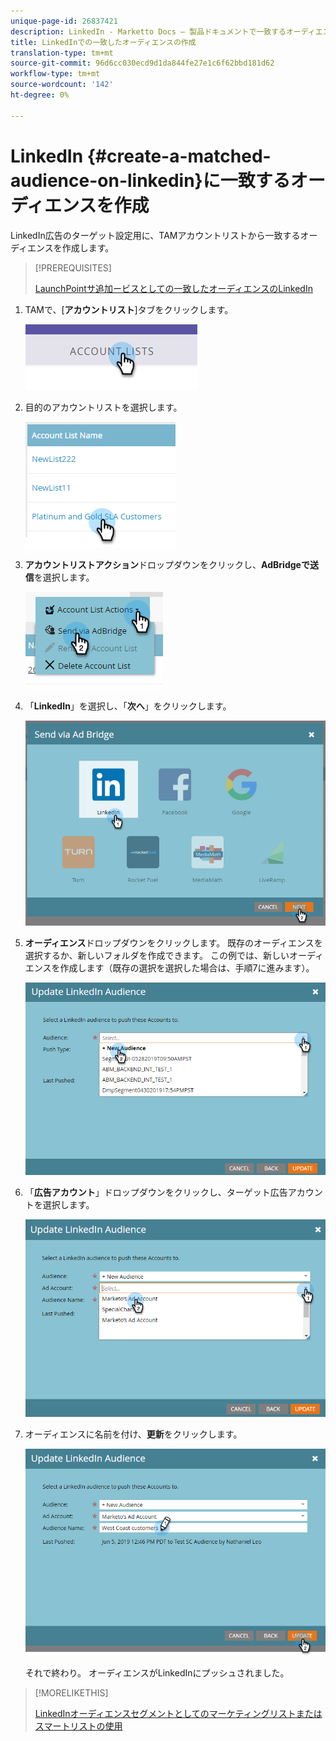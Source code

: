 ```yaml
---
unique-page-id: 26837421
description: LinkedIn - Marketto Docs — 製品ドキュメントで一致するオーディエンスを作成する
title: LinkedInでの一致したオーディエンスの作成
translation-type: tm+mt
source-git-commit: 96d6cc030ecd9d1da844fe27e1c6f62bbd181d62
workflow-type: tm+mt
source-wordcount: '142'
ht-degree: 0%

---
```



# LinkedIn {#create-a-matched-audience-on-linkedin}に一致するオーディエンスを作成

LinkedIn広告のターゲット設定用に、TAMアカウントリストから一致するオーディエンスを作成します。

>[!PREREQUISITES]
>
>[LaunchPointサ追加ービスとしての一致したオーディエンスのLinkedIn](/help/marketo/product-docs/demand-generation/ad-network-integrations/add-linkedin-matched-audiences-as-a-launchpoint-service.md)

1. TAMで、[**アカウントリスト**]タブをクリックします。

   ![](assets/one-1.png)

1. 目的のアカウントリストを選択します。

   ![](assets/two.png)

1. **アカウントリストアクション**&#x200B;ドロップダウンをクリックし、**AdBridgeで送信**&#x200B;を選択します。

   ![](assets/three-1.png)

1. 「**LinkedIn**」を選択し、「**次へ**」をクリックします。

   ![](assets/four-1.png)

1. **オーディエンス**&#x200B;ドロップダウンをクリックします。 既存のオーディエンスを選択するか、新しいフォルダを作成できます。 この例では、新しいオーディエンスを作成します（既存の選択を選択した場合は、手順7に進みます）。

   ![](assets/five-1.png)

1. 「**広告アカウント**」ドロップダウンをクリックし、ターゲット広告アカウントを選択します。

   ![](assets/six-1.png)

1. オーディエンスに名前を付け、**更新**&#x200B;をクリックします。

   ![](assets/seven.png)

   それで終わり。 オーディエンスがLinkedInにプッシュされました。

>[!MORELIKETHIS]
>
>[LinkedInオーディエンスセグメントとしてのマーケティングリストまたはスマートリストの使用](/help/marketo/product-docs/demand-generation/social/social-functions/use-a-marketo-list-or-smart-list-as-a-linkedin-audience-segment.md)

